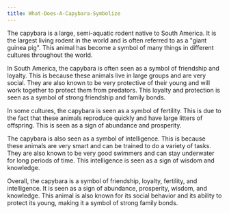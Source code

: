 ```yaml
---
title: What-Does-A-Capybara-Symbolize
---
```


The capybara is a large, semi-aquatic rodent native to South America. It is the largest living rodent in the world and is often referred to as a "giant guinea pig". This animal has become a symbol of many things in different cultures throughout the world.

In South America, the capybara is often seen as a symbol of friendship and loyalty. This is because these animals live in large groups and are very social. They are also known to be very protective of their young and will work together to protect them from predators. This loyalty and protection is seen as a symbol of strong friendship and family bonds.

In some cultures, the capybara is seen as a symbol of fertility. This is due to the fact that these animals reproduce quickly and have large litters of offspring. This is seen as a sign of abundance and prosperity.

The capybara is also seen as a symbol of intelligence. This is because these animals are very smart and can be trained to do a variety of tasks. They are also known to be very good swimmers and can stay underwater for long periods of time. This intelligence is seen as a sign of wisdom and knowledge.

Overall, the capybara is a symbol of friendship, loyalty, fertility, and intelligence. It is seen as a sign of abundance, prosperity, wisdom, and knowledge. This animal is also known for its social behavior and its ability to protect its young, making it a symbol of strong family bonds.